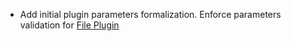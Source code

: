 * Add initial plugin parameters formalization. Enforce parameters validation for [File Plugin](snippets/snippets-manipulation)  